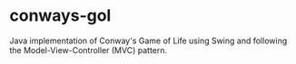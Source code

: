 # conways-gol
Java implementation of Conway's Game of Life using Swing and following the Model-View-Controller (MVC) pattern.
